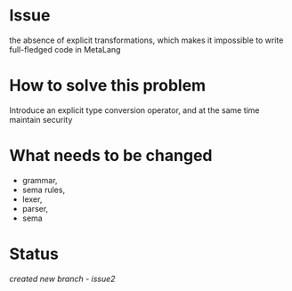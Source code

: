 # Issue

the absence of explicit transformations, which makes it impossible to write full-fledged code in MetaLang

# How to solve this problem

Introduce an explicit type conversion operator, and at the same time maintain security

# What needs to be changed

 * grammar, 
 * sema rules, 
 * lexer, 
 * parser, 
 * sema

# Status

*created new branch - issue2* 